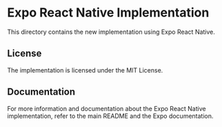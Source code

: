 # Expo React Native Implementation

This directory contains the new implementation using Expo React Native.

## License

The implementation is licensed under the MIT License.

## Documentation

For more information and documentation about the Expo React Native implementation, refer to the main README and the Expo documentation.